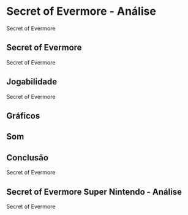---
---

# Secret of Evermore - Análise

Secret of Evermore

## Secret of Evermore

Secret of Evermore

## Jogabilidade

Secret of Evermore

## Gráficos


## Som

## Conclusão

Secret of Evermore

## Secret of Evermore Super Nintendo - Análise

Secret of Evermore
